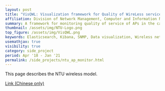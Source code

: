 ```yaml
---
layout: post
title: "VisQWL: Visualization framework for Quality of WireLess service"
affiliation: Division of Network Management, Computer and Information Networking Center, NTU 
summary: A framework for monitoring quality of service of APs in the campus
thumbnail: /assets/img/NTU-Logo.png
top_figure: /assets/img/VisQWL.png
keywords: Elasticsearch, Kibana, SNMP, Data visualization, Wireless network, Openstreetmap
usemathjax: true
visibility: true
category: side_project
period: Apr '18 - Jan '21
permalink: /side_projects/ntu_ap_monitor.html
---
```


This page describes the NTU wireless model.

[Link (Chinese only)](https://ccnet.ntu.edu.tw/wireless/)
